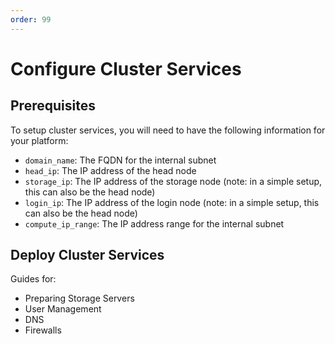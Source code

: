 ```yaml
---
order: 99
---
```

# Configure Cluster Services

## Prerequisites

To setup cluster services, you will need to have the following information for your platform:
- `domain_name`: The FQDN for the internal subnet
- `head_ip`: The IP address of the head node
- `storage_ip`: The IP address of the storage node (note: in a simple setup, this can also be the head node)
- `login_ip`: The IP address of the login node (note: in a simple setup, this can also be the head node)
- `compute_ip_range`: The IP address range for the internal subnet

## Deploy Cluster Services

Guides for:
- Preparing Storage Servers
- User Management
- DNS
- Firewalls

